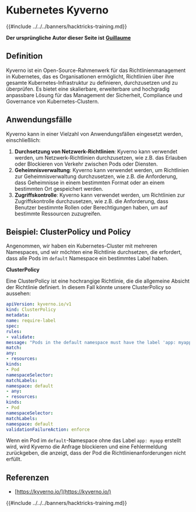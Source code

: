 # Kubernetes Kyverno

{{#include ../../../banners/hacktricks-training.md}}

**Der ursprüngliche Autor dieser Seite ist** [**Guillaume**](https://www.linkedin.com/in/guillaume-chapela-ab4b9a196)

## Definition

Kyverno ist ein Open-Source-Rahmenwerk für das Richtlinienmanagement in Kubernetes, das es Organisationen ermöglicht, Richtlinien über ihre gesamte Kubernetes-Infrastruktur zu definieren, durchzusetzen und zu überprüfen. Es bietet eine skalierbare, erweiterbare und hochgradig anpassbare Lösung für das Management der Sicherheit, Compliance und Governance von Kubernetes-Clustern.

## Anwendungsfälle

Kyverno kann in einer Vielzahl von Anwendungsfällen eingesetzt werden, einschließlich:

1. **Durchsetzung von Netzwerk-Richtlinien**: Kyverno kann verwendet werden, um Netzwerk-Richtlinien durchzusetzen, wie z.B. das Erlauben oder Blockieren von Verkehr zwischen Pods oder Diensten.
2. **Geheimnisverwaltung**: Kyverno kann verwendet werden, um Richtlinien zur Geheimnisverwaltung durchzusetzen, wie z.B. die Anforderung, dass Geheimnisse in einem bestimmten Format oder an einem bestimmten Ort gespeichert werden.
3. **Zugriffskontrolle**: Kyverno kann verwendet werden, um Richtlinien zur Zugriffskontrolle durchzusetzen, wie z.B. die Anforderung, dass Benutzer bestimmte Rollen oder Berechtigungen haben, um auf bestimmte Ressourcen zuzugreifen.

## **Beispiel: ClusterPolicy und Policy**

Angenommen, wir haben ein Kubernetes-Cluster mit mehreren Namespaces, und wir möchten eine Richtlinie durchsetzen, die erfordert, dass alle Pods im `default` Namespace ein bestimmtes Label haben.

**ClusterPolicy**

Eine ClusterPolicy ist eine hochrangige Richtlinie, die die allgemeine Absicht der Richtlinie definiert. In diesem Fall könnte unsere ClusterPolicy so aussehen:
```yaml
apiVersion: kyverno.io/v1
kind: ClusterPolicy
metadata:
name: require-label
spec:
rules:
- validate:
message: "Pods in the default namespace must have the label 'app: myapp'"
match:
any:
- resources:
kinds:
- Pod
namespaceSelector:
matchLabels:
namespace: default
- any:
- resources:
kinds:
- Pod
namespaceSelector:
matchLabels:
namespace: default
validationFailureAction: enforce
```
Wenn ein Pod im `default`-Namespace ohne das Label `app: myapp` erstellt wird, wird Kyverno die Anfrage blockieren und eine Fehlermeldung zurückgeben, die anzeigt, dass der Pod die Richtlinienanforderungen nicht erfüllt.

## Referenzen

* [https://kyverno.io/](https://kyverno.io/)



{{#include ../../../banners/hacktricks-training.md}}
